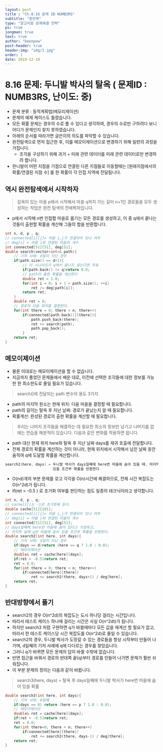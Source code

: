 ```yaml
---
layout: post
title : "Ch.8.16 문제 ID NUMB3RS"
subtitle: "종만북"
type: "알고리즘 문제해결 전략"
ps: true
jongman: true
text: true
author: "beenpow"
post-header: true
header-img: "img/1.jpg"
order: 1
date: 2019-12-10
---
```


# 8.16 문제: 두니발 박사의 탈옥 ( 문제ID : NUMB3RS, 난이도: 중)
[algo]: <https://algospot.com/judge/problem/read/NUMB3RS>
- 문제 분류 : 동적계획법(메모리제이션)
- 문제의 예제 케이스도 틀렸습니다.
- 모든 확률 문제는 경우의 수로 풀 수 있다고 생각하여, 경우의 수로만 구하려다 보니 어디가 문제인지
  찾지 못하였습니다.
- 아래의 순서를 따라가면 글쓴이의 의도를 파악할 수 있습니다.
- 완전탐색으로 먼저 접근한 후, 이를 메모이제이션으로 변경하기 위해 일련의 과정을 거칩니다.
    - 조각을 구성하기 위해 과거 + 미래 관련 데이터를 미래 관련 데이터로만 변경하려 합니다.
- 한니발이 어떤 지점을 기점으로 연결된 다른 지점들로 이동할때는 [원래지점에서의 확률/연결된 지점 수] 를 한 확률이 각 인접 지역에 전달됩니다.

## 역시 완전탐색에서 시작하자

> 감옥이 있는 마을 p에서 시작해서 마을 q까지 가는 길이 n+1인 경로들을 모두 생성하는 작업은 완전
> 탐색의 전매특허입니다.
- p에서 시작해 n번 인접합 마을로 옮기는 모든 경로를 생성하고, 이 중 q에서 끝나는 것들이 출현할
  확률을 계산해 그들의 합을 반환합니다.

```cpp
int n, d, p , q;
// connected[i][j]= 마을 i,j가 연결되어 있나 여부
// deg[i] = 마을 i와 연결된 마을의 개수
int connected[51][51], deg[51];
double search(vector<int>& path){
    // 기저 사례: d일이 지난 경우
    if(path.size() == d+1){
        // 이 시나리오가 q에서 끝나지 않는다면 무효
        if(path.back() != q)return 0.0;
        // path의 출현 확률을 계산한다
        double ret = 1.0;
        for(int i = 0; i + 1 < path.size(); ++i)
            ret /= deg[path[i]];
        return ret;
    }
    double ret = 0;
    // 경로의 다음 위치를 결정한다.
    for(int there = 0; there < n; there++)
        if(connected[path.back()][there]){
            path.push_back(there);
            ret += search(path);
            path.pop_back();
        }
    return ret;
}
```

## 메모이제이션
- 물론 이대로는 메모이제이션을 할 수 없습니다.
- 지금까지 풀었던 문제들에서 배운 대로, 이전에 선택한 조각들에 대한 정보를 가능한 한 최소한도로 줄일
  필요가 있습니다.

> search()에 전달되는 path 변수의 용도 3가지
- path의 마지막 원소는 현재 위치: 다음 마을을 결정할 때 필요합니다.
- path의 길이는 탈옥 후 지난 날짜: 경로가 끝났는지 알 때 필요합니다.
- 확률계산: 완성된 경로의 출현 확률을 계산할 때 필요합니다.

> 우리는 나머지 조각들을 해결하는 데 필요한 최소의 정보만 남기고 나머지를 없애는 연습을 해본적이
> 있습니다. 다음과 같은 변화를 적용하면 됩니다.
- path 대신 현재 위치 here와 탈옥 후 지난 날짜 days를 재귀 호출에 전달합니다.
- 전체 경로의 확률을 계산하는 것이 아니라, 현재 위치에서 시작해서 남은 날짜 동안 움직여 q에 도달할
  확률을 계산합니다.

```cpp
search2(here, days) = 두니발 박사가 days일째에 here번 마을에 숨어 있을 때, 마지막 날에 q번 마을에
                      있을 조건부 확률을 반환한다.
```

- O(nd)개의 부분 문제를 갖고 각각을 O(n)시간에 해결하므로, 전체 시간 복잡도는 O(n^2d)가 됩니다.
- if(ret > -0.5 ) 로 초기화 여부를 판단하는 점도 일종의 테크닉이라고 생각합니다.

```cpp
int n, d, p , q;
// cache[][]는 -1로 초기화해 둔다.
double cache[51][101];
// connected[i][j]= 마을 i,j가 연결되어 있나 여부
// deg[i] = 마을 i와 연결된 마을의 개수
int connected[51][51], deg[51];
// days일째에 here번 마을에 숨어 있다고 가정하고,
// 마지막 날에 q번 마을에 숨어 있을 조건부 확률을 반환한다.
double search2(int here, int days){
    // 기저 사례: d일이 지난 경우
    if(days == d)return (here == q ? 1.0 : 0.0);
    // 메모이제이션
    double& ret = cache[here][days];
    if(ret > -0.5)return ret;
    ret = 0.0;
    for(int there = 0; there < n; there++)
        if(connected[here][there])
            ret += search2(there, days+1) / deg[here];
    return ret;
}
```

## 반대방향에서 풀기

- search2의 경우 O(n^2d)의 복잡도는 도시 하나당 걸리는 시간입니다.
- 따라서 테스트 케이스 하나에 걸리는 시간은 사실  O(n^2dt)가 됩니다.
- 하지만 search3 처럼 구현하면 q가 바뀔때마다 모든 값을 재계산 할 필요가 없고, 따라서 한 테스트
  케이스당 시간 복잡도를 O(n^2d)로 줄일 수 있습니다.
- search2의 경우, 두니발 박사가 도망갈 수 있는 경로들을 항상 시작부터 만들어 나가며, d일째의 기저
  사례에 q에 다다르는 경우를 찾았습니다.
- 그러니 q가 바뀌면 모든 문제의 답이 바뀔 수밖에 없습니다.
- 반면 접근을 바꿔서 경로의 반대쪽 끝(q)부터 경로를 만들어 나가면 문제가 훨씬 쉬워집니다.
- 이 부분 문제의 정의는 다음과 같이 바뀝니다.
> search3(here, days) = 탈옥 후 days일째에 두니발 박사가 here번 마을에 숨어 있을 확률


```cpp
double search3(int here, int days){
    // 기저 사례: 0일째
    if(days == 0) return (here == p ? 1.0 : 0.0);
    // 메모이제이션
    double& ret = cache[here][days];
    if(ret > -0.5)return ret;
    ret = 0.0;
    for(int there=0; there < n; there++)
        if(connected[here][there])
            ret += search3(there, days-1) / deg[there];
    return ret;
}
```
